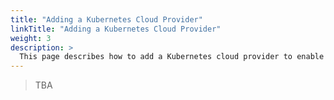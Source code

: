 ```yaml
---
title: "Adding a Kubernetes Cloud Provider"
linkTitle: "Adding a Kubernetes Cloud Provider"
weight: 3
description: >
  This page describes how to add a Kubernetes cloud provider to enable Kubernetes applications.
---
```


> TBA
